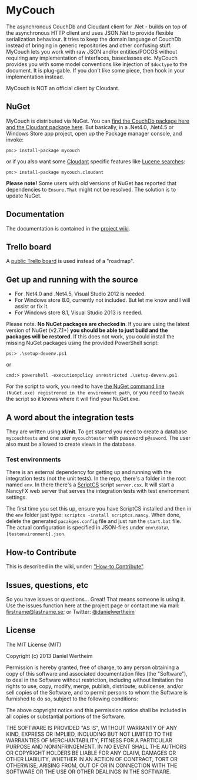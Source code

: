 # MyCouch #
The asynchronous CouchDb and Cloudant client for .Net - builds on top of the asynchronous HTTP client and uses JSON.Net to provide flexible serialization behaviour. It tries to keep the domain language of CouchDb instead of bringing in generic repositories and other confusing stuff. MyCouch lets you work with raw JSON and/or entities/POCOS without requiring any implementation of interfaces, baseclasses etc. MyCouch provides you with some model conventions like injection of `$doctype` to the document. It is plug-gable. If you don't like some piece, then hook in your implementation instead.

MyCouch is NOT an official client by Cloudant.

## NuGet ##
MyCouch is distributed via NuGet. You can [find the CouchDb package here](https://nuget.org/packages/MyCouch/) [and the Cloudant package here](https://nuget.org/packages/MyCouch.Cloudant/). But basically, in a .Net4.0, .Net4.5 or Windows Store app project, open up the Package manager console, and invoke:

    pm:> install-package mycouch

or if you also want some [Cloudant](http://cloudant.com) specific features like [Lucene searches](https://cloudant.com/for-developers/search/):

	pm:> install-package mycouch.cloudant

**Please note!** Some users with old versions of NuGet has reported that dependencies to `Ensure.That` might not be resolved. The solution is to update NuGet.

## Documentation ##
The documentation is contained in the [project wiki](https://github.com/danielwertheim/mycouch/wiki).

## Trello board
A [public Trello board](https://trello.com/b/wuDUldwD/mycouch-main) is used instead of a "roadmap".

## Get up and running with the source ##
- For .Net4.0 and .Net4.5, Visual Studio 2012 is needed.
- For Windows store 8.0, currently not included. But let me know and I will assist or fix it.
- For Windows store 8.1, Visual Studio 2013 is needed.

Please note. **No NuGet packages are checked in**. If you are using the latest version of NuGet (v2.7.1+) **you should be able to just build and the packages will be restored**. If this does not work, you could install the missing NuGet packages using the provided PowerShell script:

    ps:> .\setup-devenv.ps1

or

    cmd:> powershell -executionpolicy unrestricted .\setup-devenv.ps1

For the script to work, you need to have [the NuGet command line](http://nuget.codeplex.com/releases) `(NuGet.exe) registrered in the environment path`, or you need to tweak the script so it knows where it will find your NuGet.exe.

## A word about the integration tests ##
They are written using **xUnit**. To get started you need to create a database `mycouchtests` and one user `mycouchtester` with password `p@ssword`. The user also must be allowed to create views in the database.

### Test environments ###
There is an external dependency for getting up and running with the integration tests (not the unit tests). In the repo, there's a folder in the root named `env`. In there there's a [ScriptCS](http://scriptcs.net) script `server.csx`. It will start a NancyFX web server that serves the integration tests with test environment settings.

The first time you set this up, ensure you have ScriptCS installed and then in the `env` folder just type: `scriptcs -install scriptcs.nancy`. When done, delete the generated `pacakges.config` file and just run the `start.bat` file. The actual configuration is specified in JSON-files under `env\data\[testenvironment].json`.

## How-to Contribute ##
This is described in the wiki, under: ["How-to Contribute"](https://github.com/danielwertheim/mycouch/wiki/how-to-contribute).

## Issues, questions, etc ##
So you have issues or questions... Great! That means someone is using it. Use the issues function here at the project page or contact me via mail: firstname@lastname.se; or Twitter: [@danielwertheim](https://twitter.com/danielwertheim)

## License ##
The MIT License (MIT)

Copyright (c) 2013 Daniel Wertheim

Permission is hereby granted, free of charge, to any person obtaining a copy of this software and associated documentation files (the "Software"), to deal in the Software without restriction, including without limitation the rights to use, copy, modify, merge, publish, distribute, sublicense, and/or sell copies of the Software, and to permit persons to whom the Software is furnished to do so, subject to the following conditions:

The above copyright notice and this permission notice shall be included in all copies or substantial portions of the Software.

THE SOFTWARE IS PROVIDED "AS IS", WITHOUT WARRANTY OF ANY KIND, EXPRESS OR IMPLIED, INCLUDING BUT NOT LIMITED TO THE WARRANTIES OF MERCHANTABILITY, FITNESS FOR A PARTICULAR PURPOSE AND NONINFRINGEMENT. IN NO EVENT SHALL THE AUTHORS OR COPYRIGHT HOLDERS BE LIABLE FOR ANY CLAIM, DAMAGES OR OTHER LIABILITY, WHETHER IN AN ACTION OF CONTRACT, TORT OR OTHERWISE, ARISING FROM, OUT OF OR IN CONNECTION WITH THE SOFTWARE OR THE USE OR OTHER DEALINGS IN THE SOFTWARE.
